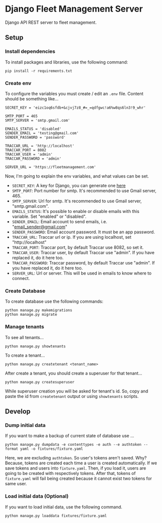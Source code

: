 # Django Fleet Management Server

Django API REST server to fleet management.

## Setup
### Install dependencies
To install packages and libraries, use the following command:
```shell
pip install -r requirements.txt
```

### Create env

To configure the variables you must create / edit an `.env` file. Content should be something like...
```shell
SECRET_KEY = 'eizc1oq6sfdb+&cjvj7z8_#=_=qdfgwc!a6%w8qs6ln3!9_whr'

SMTP_PORT = 465
SMTP_SERVER = 'smtp.gmail.com'

EMAILS_STATUS = 'disabled'
SENDER_EMAIL = 'testing@gmail.com'
SENDER_PASSWORD = 'password'

TRACCAR_URL = 'http://localhost'
TRACCAR_PORT = 8082
TRACCAR_USER = 'admin'
TRACCAR_PASSWORD = 'admin'

SERVER_URL = 'https://fleetmanagement.com'
```

Now, I'm going to explain the env variables, and what values can be set.

* `SECRET_KEY`: A key for Django, you can generate one [here](https://djecrety.ir/)
* `SMTP_PORT`: Port number for smtp. It's recommended to use Gmail server, 465.
* `SMTP_SERVER`: Url for smtp. It's recommended to use Gmail server, "smtp.gmail.com".
* `EMAILS_STATUS`: It's possible to enable or disable emails with this variable. Set "enabled" or "disabled".
* `SENDER_EMAIL`: Email account to send emails, i.e. "email_sender@gmail.com"
* `SENDER_PASSWORD`: Email account password. It must be an app password.
* `TRACCAR_URL`: Traccar url or ip. If you are using localhost, set "http://localhost"
* `TRACCAR_PORT`: Traccar port, by default Traccar use 8082, so set it.
* `TRACCAR_USER`: Traccar user, by default Traccar use "admin". If you have replaced it, do it here too.
* `TRACCAR_PASSWORD`: Traccar password, by default Traccar use "admin". If you have replaced it, do it here too.
* `SERVER_URL`: Url or server. This will be used in emails to know where to connect.

### Create Database

To create database use the following commands:

```shell
python manage.py makemigrations
python manage.py migrate
```

### Manage tenants

To see all tenants...

````shell
python manage.py showtenants
````

To create a tenant...

````shell
python manage.py createtenant <tenant_name>
````

After create a tenant, you should create a superuser for that tenant...

````shell
python manage.py createsuperuser
````

While superuser creation you will be asked for tenant's id. So, copy and paste the id from `createtenant` output or
using `showtenants` scripts.

## Develop

### Dump initial data

If you want to make a backup of current state of database use ...

```shell
python manage.py dumpdata -e contenttypes -e auth --e authtoken --format yaml -o fixtures/fixture.yaml
```

Here, we are excluding `authtoken`. So user's tokens aren't saved. Why? Because, tokens are created each time 
a user is created automatically. If we save tokens and users into `fixture.yaml`. Then, if you load it, users 
are going to be created with respectively tokens. After that, tokens of `fixture.yaml` will fail being created 
because it cannot exist two tokens for same user.

### Load initial data (Optional)

If you want to load initial data, use the following command.

```shell
python manage.py loaddata fixtures/fixture.yaml
```
